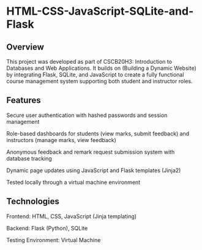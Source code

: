 # HTML-CSS-JavaScript-SQLite-and-Flask

## Overview

This project was developed as part of CSCB20H3: Introduction to Databases and Web Applications.
It builds on (Building a Dynamic Website) by integrating Flask, SQLite, and JavaScript to create a fully functional course management system supporting both student and instructor roles.

## Features

Secure user authentication with hashed passwords and session management

Role-based dashboards for students (view marks, submit feedback) and instructors (manage marks, view feedback)

Anonymous feedback and remark request submission system with database tracking

Dynamic page updates using JavaScript and Flask templates (Jinja2)

Tested locally through a virtual machine environment

## Technologies

Frontend: HTML, CSS, JavaScript (Jinja templating)

Backend: Flask (Python), SQLite

Testing Environment: Virtual Machine
